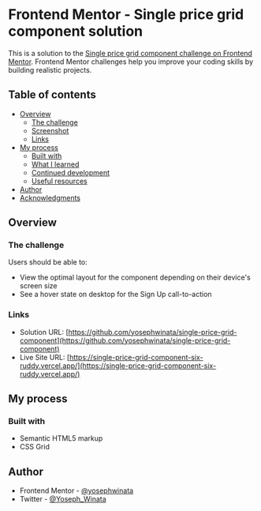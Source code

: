 # Frontend Mentor - Single price grid component solution

This is a solution to the [Single price grid component challenge on Frontend Mentor](https://www.frontendmentor.io/challenges/single-price-grid-component-5ce41129d0ff452fec5abbbc). Frontend Mentor challenges help you improve your coding skills by building realistic projects.

## Table of contents

- [Overview](#overview)
  - [The challenge](#the-challenge)
  - [Screenshot](#screenshot)
  - [Links](#links)
- [My process](#my-process)
  - [Built with](#built-with)
  - [What I learned](#what-i-learned)
  - [Continued development](#continued-development)
  - [Useful resources](#useful-resources)
- [Author](#author)
- [Acknowledgments](#acknowledgments)

## Overview

### The challenge

Users should be able to:

- View the optimal layout for the component depending on their device's screen size
- See a hover state on desktop for the Sign Up call-to-action

### Links

- Solution URL: [https://github.com/yosephwinata/single-price-grid-component](https://github.com/yosephwinata/single-price-grid-component)
- Live Site URL: [https://single-price-grid-component-six-ruddy.vercel.app/](https://single-price-grid-component-six-ruddy.vercel.app/)

## My process

### Built with

- Semantic HTML5 markup
- CSS Grid

## Author

- Frontend Mentor - [@yosephwinata](https://www.frontendmentor.io/profile/yosephwinata)
- Twitter - [@Yoseph_Winata](https://www.twitter.com/Yoseph_Winata)

